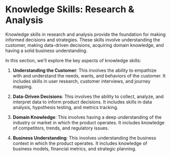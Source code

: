 # Knowledge Skills: Research & Analysis

Knowledge skills in research and analysis provide the foundation for making informed decisions and strategies. These skills involve understanding the customer, making data-driven decisions, acquiring domain knowledge, and having a solid business understanding.

In this section, we'll explore the key aspects of knowledge skills:

1. **Understanding the Customer**: This involves the ability to empathize with and understand the needs, wants, and behaviors of the customer. It includes skills in user research, customer interviews, and journey mapping.

2. **Data-Driven Decisions**: This involves the ability to collect, analyze, and interpret data to inform product decisions. It includes skills in data analysis, hypothesis testing, and metrics tracking.

3. **Domain Knowledge**: This involves having a deep understanding of the industry or market in which the product operates. It includes knowledge of competitors, trends, and regulatory issues.

4. **Business Understanding**: This involves understanding the business context in which the product operates. It includes knowledge of business models, financial metrics, and strategic planning.





















































































































































































































